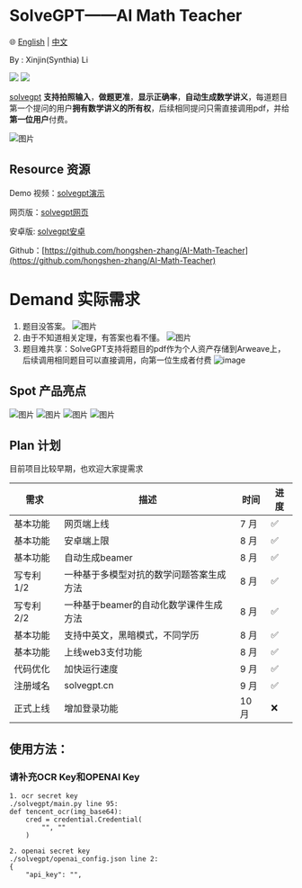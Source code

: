 # SolveGPT——AI Math Teacher

🌐 [English](./EN_Readme.md) | [中文](./README.md)

By : Xinjin(Synthia) Li

![](https://img.shields.io/badge/License-MIT-lightgrey)
![](https://img.shields.io/badge/Version-v0.0.1-orange)

[solvegpt](http://110.40.186.52:10001/solve) **支持拍照输入**，**做题更准**，**显示正确率**，**自动生成数学讲义**，每道题目第一个提问的用户**拥有数学讲义的所有权**，后续相同提问只需直接调用pdf，并给**第一位用户**付费。

![图片](https://github.com/hongshen-zhang/AI-Math-Teacher/assets/51727955/164050ce-4814-4c98-a9e0-d4aa7ebda4c7)


## Resource 资源

Demo 视频：[solvegpt演示](https://www.bilibili.com/video/BV1yj411R7FR/?share_source=copy_web&vd_source=2402ea50d5e761d0c54f9f9cb8f35a85)

网页版：[solvegpt网页](https://solvegpt.cn/)

安卓版: [solvegpt安卓](https://github.com/hongshen-zhang/AI-Math-Teacher/releases/tag/v0.0.1)

Github：[https://github.com/hongshen-zhang/AI-Math-Teacher](https://github.com/hongshen-zhang/AI-Math-Teacher)


# Demand 实际需求
1. 题目没答案。
![图片](https://github.com/hongshen-zhang/Unique-hackday_solvegpt/assets/51727955/2ab8be8e-561a-4237-9eb9-55fd11b4e322)
2. 由于不知道相关定理，有答案也看不懂。
![图片](https://github.com/hongshen-zhang/AI-Math-Teacher/assets/51727955/78a4169e-110a-4e0c-8a15-c05388489b2f)
3. 题目难共享：SolveGPT支持将题目的pdf作为个人资产存储到Arweave上，后续调用相同题目可以直接调用，向第一位生成者付费
![image](https://github.com/hongshen-zhang/AI-Math-Teacher/assets/51727955/5d6296c0-daed-4f2d-8534-c6dc2cbe1ed0)

## Spot 产品亮点
![图片](https://github.com/hongshen-zhang/Unique-hackday_solvegpt/assets/51727955/4ae3cff4-272d-4bcc-b6a9-98a667d89ec1)
![图片](https://github.com/hongshen-zhang/Unique-hackday_solvegpt/assets/51727955/7aff38a8-95d8-42ef-8a6d-453d101fb1c0)
![图片](https://github.com/hongshen-zhang/Unique-hackday_solvegpt/assets/51727955/7777975e-be56-4f78-a2f6-7607d85b3f57)
![图片](https://github.com/hongshen-zhang/Unique-hackday_solvegpt/assets/51727955/5435abf1-5a8f-4285-b4e4-e894bc64de28)

## Plan 计划

目前项目比较早期，也欢迎大家提需求

| 需求         | 描述                                                     | 时间 | 进度 |
| ------------ | -------------------------------------------------------- | ---- | ---- |
| 基本功能     | 网页端上线           | 7 月 | ✅   |
| 基本功能     | 安卓端上限                             | 8 月 | ✅   |
| 基本功能      | 自动生成beamer                  | 8 月 | ✅   |
| 写专利 1/2       | 一种基于多模型对抗的数学问题答案生成方法                   | 8 月 | ✅   |
| 写专利 2/2     | 一种基于beamer的自动化数学课件生成方法              | 8 月 |✅   |
| 基本功能     | 支持中英文，黑暗模式，不同学历              | 8 月 |✅   |
| 基本功能     | 上线web3支付功能                | 8 月 |✅   |
| 代码优化   | 加快运行速度                                 | 9 月 | ✅   |
| 注册域名   | solvegpt.cn                                 | 9 月 | ✅   |
| 正式上线 | 增加登录功能                             | 10 月 | ❌   |


## 使用方法：

### 请补充OCR Key和OPENAI Key

```
1. ocr secret key
./solvegpt/main.py line 95:
def tencent_ocr(img_base64):
    cred = credential.Credential(
        "", ""
    )
 
2. openai secret key
./solvegpt/openai_config.json line 2:
{
    "api_key": "",
```



